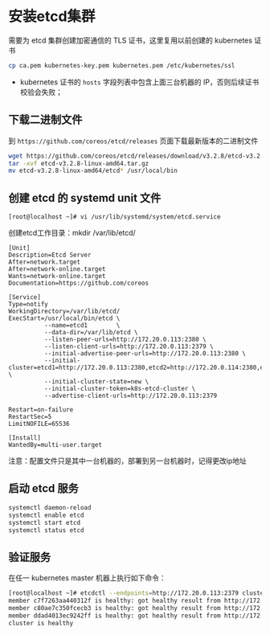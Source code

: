 # 安装etcd集群


需要为 etcd 集群创建加密通信的 TLS 证书，这里复用以前创建的 kubernetes 证书

``` bash
cp ca.pem kubernetes-key.pem kubernetes.pem /etc/kubernetes/ssl
```

+ kubernetes 证书的 `hosts` 字段列表中包含上面三台机器的 IP，否则后续证书校验会失败；

## 下载二进制文件

到 `https://github.com/coreos/etcd/releases` 页面下载最新版本的二进制文件

``` bash
wget https://github.com/coreos/etcd/releases/download/v3.2.8/etcd-v3.2.8-linux-amd64.tar.gz
tar -xvf etcd-v3.2.8-linux-amd64.tar.gz
mv etcd-v3.2.8-linux-amd64/etcd* /usr/local/bin
```

## 创建 etcd 的 systemd unit 文件
```
[root@localhost ~]# vi /usr/lib/systemd/system/etcd.service
```
创建etcd工作目录：mkdir /var/lib/etcd/
```
[Unit]
Description=Etcd Server
After=network.target
After=network-online.target
Wants=network-online.target
Documentation=https://github.com/coreos

[Service]
Type=notify
WorkingDirectory=/var/lib/etcd/
ExecStart=/usr/local/bin/etcd \
          --name=etcd1        \
          --data-dir=/var/lib/etcd \
          --listen-peer-urls=http://172.20.0.113:2380 \
          --listen-client-urls=http://172.20.0.113:2379 \
          --initial-advertise-peer-urls=http://172.20.0.113:2380 \
          --initial-cluster=etcd1=http://172.20.0.113:2380,etcd2=http://172.20.0.114:2380,etcd3=http://172.20.0.115:2380 \
          --initial-cluster-state=new \
          --initial-cluster-token=k8s-etcd-cluster \
          --advertise-client-urls=http://172.20.0.113:2379

Restart=on-failure
RestartSec=5
LimitNOFILE=65536

[Install]
WantedBy=multi-user.target

```

注意：配置文件只是其中一台机器的，部署到另一台机器时，记得更改ip地址

## 启动 etcd 服务

``` bash
systemctl daemon-reload
systemctl enable etcd
systemctl start etcd
systemctl status etcd
```

## 验证服务

在任一 kubernetes master 机器上执行如下命令：

``` bash
[root@localhost ~]# etcdctl --endpoints=http://172.20.0.113:2379 cluster-health
member c7f7263aa440312f is healthy: got healthy result from http://172.20.0.113:2379
member c80ae7c350fcecb3 is healthy: got healthy result from http://172.20.0.114:2379
member ddad4013ec9242ff is healthy: got healthy result from http://172.20.0.115:2379
cluster is healthy

```
